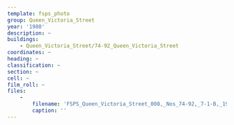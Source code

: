 ```yaml
---
template: fsps_photo
group: Queen_Victoria_Street
year: '1980'
description: ~
buildings:
    - Queen_Victoria_Street/74-92_Queen_Victoria_Street
coordinates: ~
heading: ~
classification: ~
section: ~
cell: ~
film_roll: ~
files:
    -
        filename: 'FSPS_Queen_Victoria_Street_008,_Nos_74-92,_7-1-B,_1980.png'
        caption: ''
---
```

